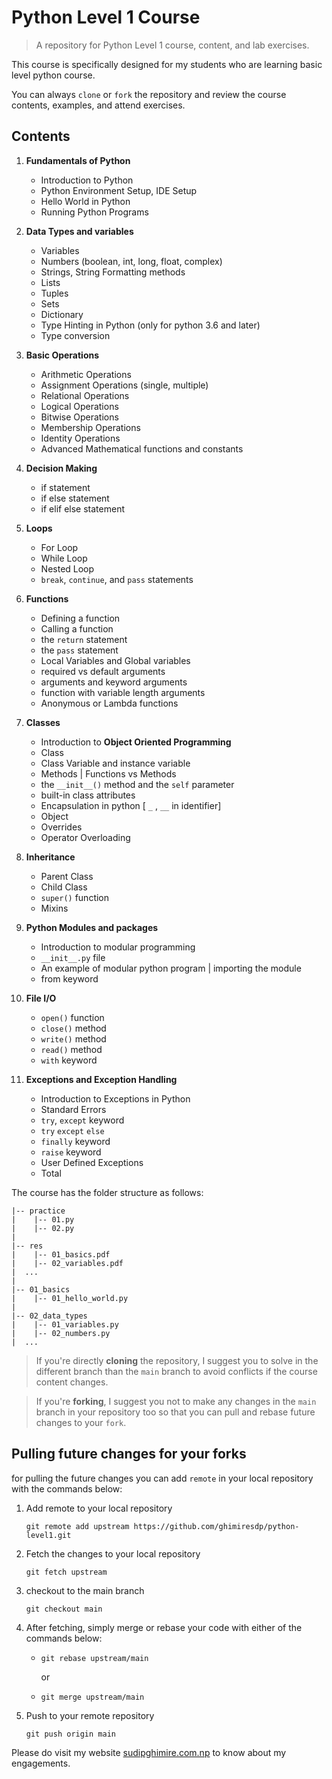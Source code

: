 # Python Level 1 Course

> A repository for Python Level 1 course, content, and lab exercises.

This course is specifically designed for my students who are learning basic level python course.

You can always `clone` or `fork` the repository and review the course contents, examples, and attend exercises.

## Contents

1. **Fundamentals of Python**
    - Introduction to Python
    - Python Environment Setup, IDE Setup
    - Hello World in Python
    - Running Python Programs

2. **Data Types and variables**
    - Variables
    - Numbers (boolean, int, long, float, complex)
    - Strings, String Formatting methods
    - Lists
    - Tuples
    - Sets
    - Dictionary
    - Type Hinting in Python (only for python 3.6 and later)
    - Type conversion

3. **Basic Operations**
    - Arithmetic Operations
    - Assignment Operations (single, multiple)
    - Relational Operations
    - Logical Operations
    - Bitwise Operations
    - Membership Operations
    - Identity Operations
    - Advanced Mathematical functions and constants

4. **Decision Making**
    - if statement
    - if else statement
    - if elif else statement

5. **Loops**
    - For Loop
    - While Loop
    - Nested Loop
    - `break`, `continue`, and `pass` statements

6. **Functions**
    - Defining a function
    - Calling a function
    - the `return` statement
    - the `pass` statement
    - Local Variables and Global variables
    - required vs default arguments
    - arguments and keyword arguments
    - function with variable length arguments
    - Anonymous or Lambda functions

7. **Classes**
    - Introduction to **Object Oriented Programming**
    - Class
    - Class Variable and instance variable
    - Methods | Functions vs Methods
    - the `__init__()` method and the `self` parameter
    - built-in class attributes
    - Encapsulation in python [ `_` , `__` in identifier]
    - Object
    - Overrides
    - Operator Overloading

8. **Inheritance**
    - Parent Class
    - Child Class
    - `super()` function
    - Mixins

9. **Python Modules and packages**
    - Introduction to modular programming
    - `__init__.py` file
    - An example of modular python program | importing the module
    - from keyword

10. **File I/O**
    - `open()` function
    - `close()` method
    - `write()` method
    - `read()` method
    - `with` keyword

11. **Exceptions and Exception Handling**
    - Introduction to Exceptions in Python
    - Standard Errors
    - `try`, `except` keyword
    - `try` `except` `else`
    - `finally` keyword
    - `raise` keyword
    - User Defined Exceptions
    - Total

The course has the folder structure as follows:

```
|-- practice
|    |-- 01.py
|    |-- 02.py
|
|-- res
|    |-- 01_basics.pdf
|    |-- 02_variables.pdf
|  ...
|
|-- 01_basics
|    |-- 01_hello_world.py
|
|-- 02_data_types
|    |-- 01_variables.py
|    |-- 02_numbers.py
|  ...

```

> If you're directly **cloning** the repository, I suggest you to solve in the different branch than the `main` branch to avoid conflicts if the course content changes.



> If you're **forking**, I suggest you not to make any changes in the `main` branch in your repository too so that you can pull and rebase future changes to your `fork`.

## Pulling future changes for your forks

for pulling the future changes you can add `remote` in your local repository with the commands below:

1. Add remote to your local repository
    ```
    git remote add upstream https://github.com/ghimiresdp/python-level1.git

    ```

1. Fetch the changes to your local repository

    ```
    git fetch upstream
    ```

1. checkout to the main branch

    ```
    git checkout main
    ```


1. After fetching, simply merge or rebase your code with either of the commands below:

    - ```
      git rebase upstream/main
      ```
      or
    - ```
      git merge upstream/main
      ```


1. Push to your remote repository

    ```
    git push origin main
    ```

Please do visit my website [sudipghimire.com.np](https://sudipghimire.com.np) to know about my engagements.
